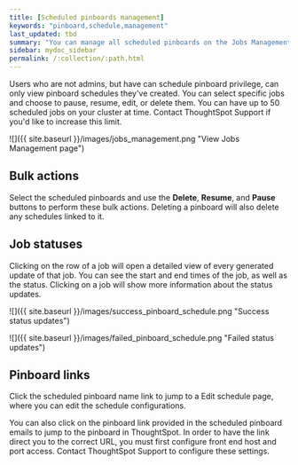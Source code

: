```yaml
---
title: [Scheduled pinboards management]
keywords: "pinboard,schedule,management"
last_updated: tbd
summary: "You can manage all scheduled pinboards on the Jobs Management page under Admin."
sidebar: mydoc_sidebar
permalink: /:collection/:path.html
---
```

Users who are not admins, but have can schedule pinboard privilege, can only view pinboard schedules they've created. You can select specific jobs and choose to pause, resume, edit, or delete them. You can have up to 50 scheduled jobs on your cluster at time. Contact ThoughtSpot Support if you'd like to increase this limit.

 ![]({{ site.baseurl }}/images/jobs_management.png "View Jobs Management page")

## Bulk actions

Select the scheduled pinboards and use the **Delete**, **Resume**, and **Pause** buttons to perform these bulk actions. Deleting a pinboard will also delete any schedules linked to it.

## Job statuses

Clicking on the row of a job will open a detailed view of every generated update of that job. You can see the start and end times of the job, as well as the status. Clicking on a job will show more information about the status updates.

 ![]({{ site.baseurl }}/images/success_pinboard_schedule.png "Success status updates")

 ![]({{ site.baseurl }}/images/failed_pinboard_schedule.png "Failed status updates")

## Pinboard links

Click the scheduled pinboard name link to jump to a Edit schedule page, where you can edit the schedule configurations.

You can also click on the pinboard link provided in the scheduled pinboard emails to jump to the pinboard in ThoughtSpot. In order to have the link direct you to the correct URL, you must first configure front end host and port access. Contact ThoughtSpot Support to configure these settings.
